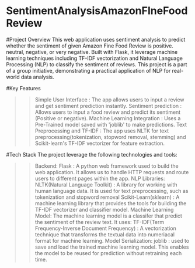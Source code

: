 # SentimentAnalysisAmazonFIneFoodReview

#Project Overview
This web application uses sentiment analysis to predict whether the sentiment of given Amazon Fine Food Review is positive. neutral, negative, or very negative. Built with Flask, it leverage machine learning techniques including TF-IDF vectorization and Natural Language Processing (NLP) to classify the sentiment of reviews. This project is a part of a group initiative, demonstrating a practical application of NLP for real-world data analysis.

#Key Features
>> Simple User Interface : The app allows users to input a review and get sentiment prediction instantly.
>> Sentiment prediction : Allows users to input a food review and predict its sentiment (Positive or negative).
>> Machine Learning Integration : Uses a Pre-Trained model saved with 'joblib' to make predictions.
>> Text Preprocessing and TF-IDF : The app uses NLTK for text preprocessing(tokenization, stopword removal, stemming) and Scikit-learn's TF-IDF vectorizer for feature extraction.

#Tech Stack
The project leverage the following technologies and tools:
>> Backend:
  > Flask : A python web framework used to build the web application. It allows us to handle HTTP requests and route users to different pages within the app.
>> NLP Libraries:
  > NLTK(Natural Language Toolkit) : A library for working with human language data. It is used for text preprocessing, such as tokenization and stopword removal
  > Scikit-Learn(sklearn) : A machine learning library that provides the tools for building the TF-IDF vectorizer and classifier model.
>> Machine Learning Model: The machine learning model is a classifer that predict the sentiment of the review text. It uses:
  > TF-IDF(Term Frequency-Inverse Document Frequency) : A vectorization technique that transforms the textual data into numeriacal format for machine learning.
>> Model Serialization:
  > joblib : used to save and load the trained machine learning model. This enables the model to be reused for prediction without retraining each time.


